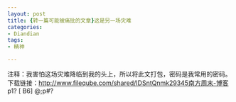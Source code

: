 ```yaml
---
layout: post
title: {转一篇可能被痛批的文章}这是另一场灾难
categories:
- Diandian
tags:
- 精神

---
```

注释：我害怕这场灾难降临到我的头上，所以将此文打包，密码是我常用的密码。下载链接：http://www.fileqube.com/shared/IDSntQnmk29345南方周末-博客 p1? [ B6] @;p#?